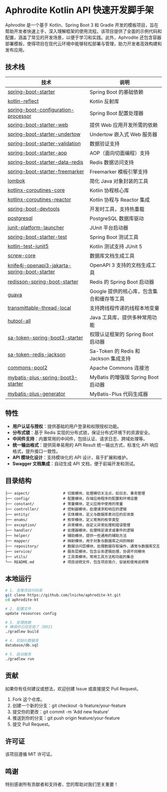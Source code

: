 # Aphrodite Kotlin API 快速开发脚手架

Aphrodite 是一个基于 Kotlin、Spring Boot 3 和 Gradle
开发的模板项目，旨在帮助开发者快速上手，深入理解框架的使用流程。该项目提供了全面的示例代码和配置，涵盖了常见的开发场景，以便于学习和实践。此外，Aphrodite
还包含容器部署模板，使得项目在现代云环境中能够轻松部署与管理，助力开发者高效构建和发布应用。

## 技术栈

| 技术                                                                                                                                               | 说明                              |
|--------------------------------------------------------------------------------------------------------------------------------------------------|---------------------------------|
| [spring-boot-starter](https://spring.io/projects/spring-boot)                                                                                    | Spring Boot 的基础依赖               |
| [kotlin-reflect](https://kotlinlang.org/api/latest/jvm/stdlib/kotlin.reflect/)                                                                   | Kotlin 反射库                      |
| [spring-boot-configuration-processor](https://docs.spring.io/spring-boot/docs/current/reference/html/boot-features-configuration-processor.html) | Spring Boot 配置处理器               |
| [spring-boot-starter-web](https://spring.io/projects/spring-boot)                                                                                | 提供 Web 应用开发所需的依赖                |
| [spring-boot-starter-undertow](https://spring.io/projects/spring-boot)                                                                           | Undertow 嵌入式 Web 服务器            |
| [spring-boot-starter-validation](https://spring.io/projects/spring-boot)                                                                         | 数据验证支持                          |
| [spring-boot-starter-aop](https://spring.io/projects/spring-boot)                                                                                | AOP（面向切面编程）支持                   |
| [spring-boot-starter-data-redis](https://spring.io/projects/spring-data-redis)                                                                   | Redis 数据访问支持                    |
| [spring-boot-starter-freemarker](https://spring.io/projects/spring-boot)                                                                         | Freemarker 模板引擎支持               |
| [lombok](https://projectlombok.org/)                                                                                                             | 简化 Java 对象封装的工具                 |
| [kotlinx-coroutines-core](https://kotlinlang.org/docs/coroutines-overview.html)                                                                  | Kotlin 协程核心库                    |
| [kotlinx-coroutines-reactor](https://kotlinlang.org/docs/coroutines-guide.html#reactor)                                                          | Kotlin 协程与 Reactor 集成           |
| [spring-boot-devtools](https://docs.spring.io/spring-boot/docs/current/reference/html/using.html#using-boot-devtools)                            | 开发时工具，支持热重载                     |
| [postgresql](https://jdbc.postgresql.org/)                                                                                                       | PostgreSQL 数据库驱动                |
| [junit-platform-launcher](https://junit.org/junit5/docs/current/user-guide/#overview-platform-launcher)                                          | JUnit 平台启动器                     |
| [spring-boot-starter-test](https://spring.io/projects/spring-boot)                                                                               | Spring Boot 测试工具                |
| [kotlin-test-junit5](https://kotlinlang.org/docs/junit-5.html)                                                                                   | Kotlin 测试支持 JUnit 5             |
| [screw-core](https://github.com/ban-jie/screw)                                                                                                   | 数据库文档生成工具                       |
| [knife4j-openapi3-jakarta-spring-boot-starter](https://knife4j.github.io/knife4j/)                                                               | OpenAPI 3 支持的文档生成工具             |
| [redisson-spring-boot-starter](https://github.com/redisson/redisson)                                                                             | Redis 的 Spring Boot 启动器         |
| [guava](https://github.com/google/guava)                                                                                                         | Google 提供的核心库，包含集合和缓存等工具        |
| [transmittable-thread-local](https://github.com/alibaba/transmittable-thread-local)                                                              | 支持跨线程传递的线程本地变量                  |
| [hutool-all](https://github.com/dromara/hutool)                                                                                                  | Java 工具库，提供多种常用功能               |
| [sa-token-spring-boot3-starter](https://github.com/dromara/sa-token)                                                                             | 权限认证框架的 Spring Boot 启动器         |
| [sa-token-redis-jackson](https://github.com/dromara/sa-token)                                                                                    | Sa-Token 的 Redis 和 Jackson 集成支持 |
| [commons-pool2](https://commons.apache.org/proper/commons-pool/)                                                                                 | Apache Commons 连接池              |
| [mybatis-plus-spring-boot3-starter](https://mp.baomidou.com/)                                                                                    | MyBatis 的增强版 Spring Boot 启动器    |
| [mybatis-plus-generator](https://mp.baomidou.com/guide/generator.html)                                                                           | MyBatis-Plus 代码生成器              |

## 特性

- **用户认证与授权**：提供基础的用户登录和权限授权功能。
- **分布式锁**：基于 Redis 实现的分布式锁，保证分布式环境下的资源安全。
- **中间件支持**：内置常用的中间件，包括认证、请求日志、跨域处理等。
- **统一输出格式**：提供简单易用的 API Result 统一输出方式，标准化 API 响应格式，提升接口一致性。
- **API 模块化设计**：支持模块化的 API 设计，易于扩展和维护。
- **Swagger 文档集成**：自动生成 API 文档，便于前端开发和测试。

## 目录结构

```
├── aspect/               # 切面模块，处理横切关注点，如日志、事务管理
├── config/               # 配置模块，存储应用程序的配置和环境设置
├── constant/             # 常量模块，定义应用中使用的常量
├── controller/           # 控制器模块，处理请求和响应的逻辑
├── entity/               # 实体模块，定义与数据库表对应的实体类
├── enums/                # 枚举模块，定义常用的枚举类型
├── exception/            # 异常模块，自定义异常处理和错误管理
├── handler/              # 处理器模块，处理特定请求或事件的逻辑
├── helper/               # 辅助模块，提供一些通用的辅助方法
├── mapper/               # 映射模块，用于对象与数据库之间的映射
├── repository/           # 数据访问层模块，处理数据存取操作，通常与数据库交互
├── service/              # 服务层模块，包含业务逻辑处理，协调不同模块
├── utils/                # 工具类模块，常用工具方法和功能的集合
└── README.md             # 项目说明文件，包含项目简介、安装和使用说明等

```

## 本地运行

```bash
# 1. 克隆项目代码库
git clone https://github.com/lniche/aphrodite-kt.git
cd aphrodite-kt

# 2. 配置文件
update resources config

# 3. 处理依赖
# 确保你已经安装了 JDK21
./gradlew build

# 4. 初始化数据库
database/db.sql

# 5. 启动服务
./gradlew run
```

## 贡献

如果你有任何建议或想法，欢迎创建 Issue 或直接提交 Pull Request。

1. Fork 这个仓库。
2. 创建一个新的分支：git checkout -b feature/your-feature
3. 提交你的更改：git commit -m 'Add new feature'
4. 推送到你的分支：git push origin feature/your-feature
5. 提交 Pull Request。

## 许可证

该项目遵循 MIT 许可证。

## 鸣谢

特别感谢所有贡献者和支持者，您的帮助对我们至关重要！
